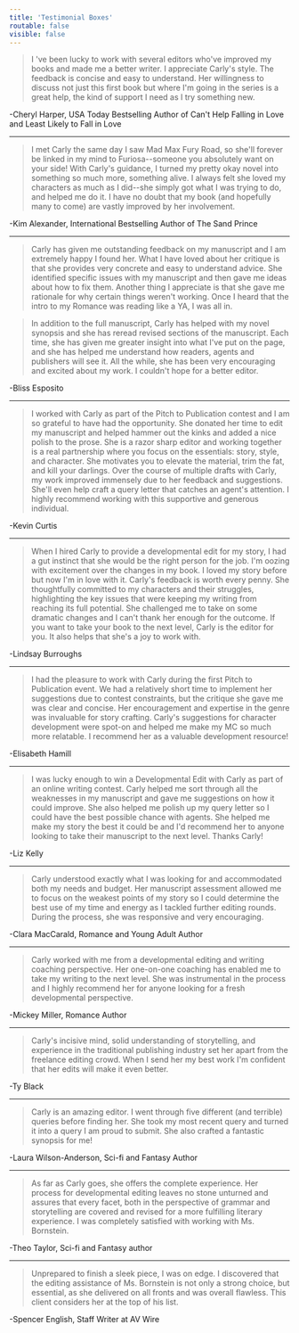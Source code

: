 ```yaml
---
title: 'Testimonial Boxes'
routable: false
visible: false
---
```


>I 've been lucky to work with several editors who've improved my books and made me a better writer. I appreciate Carly's style. The feedback is concise and easy to understand. Her willingness to discuss not just this first book but where I'm going in the series is a great help, the kind of support I need as I try something new.

-Cheryl Harper, USA Today Bestselling Author of Can't Help Falling in Love and Least Likely to Fall in Love

---

>I met Carly the same day I saw Mad Max Fury Road, so she'll forever be linked in my mind to Furiosa--someone you absolutely want on your side! With Carly's guidance, I turned my pretty okay novel into something so much more, something alive. I always felt she loved my characters as much as I did--she simply got what I was trying to do, and helped me do it. I have no doubt that my book (and hopefully many to come) are vastly improved by her involvement.

-Kim Alexander, International Bestselling Author of The Sand Prince

---

>Carly has given me outstanding feedback on my manuscript and I am extremely happy I found her. What I have loved about her critique is that she provides very concrete and easy to understand advice. She identified specific issues with my manuscript and then gave me ideas about how to fix them. Another thing I appreciate is that she gave me rationale for why certain things weren't working. Once I heard that the intro to my Romance was reading like a YA, I was all in.

>In addition to the full manuscript, Carly has helped with my novel synopsis and she has reread revised sections of the manuscript. Each time, she has given me greater insight into what I've put on the page, and she has helped me understand how readers, agents and publishers will see it. All the while, she has been very encouraging and excited about my work. I couldn't hope for a better editor.

-Bliss Esposito

---

>I worked with Carly as part of the Pitch to Publication contest and I am so grateful to have had the opportunity. She donated her time to edit my manuscript and helped hammer out the kinks and added a nice polish to the prose. She is a razor sharp editor and working together is a real partnership where you focus on the essentials: story, style, and character. She motivates you to elevate the material, trim the fat, and kill your darlings. Over the course of multiple drafts with Carly, my work improved immensely due to her feedback and suggestions. She'll even help craft a query letter that catches an agent's attention. I highly recommend working with this supportive and generous individual.

-Kevin Curtis

---

>When I hired Carly to provide a developmental edit for my story, I had a gut instinct that she would be the right person for the job. I'm oozing with excitement over the changes in my book. I loved my story before but now I'm in love with it. Carly's feedback is worth every penny. She thoughtfully committed to my characters and their struggles, highlighting the key issues that were keeping my writing from reaching its full potential. She challenged me to take on some dramatic changes and I can't thank her enough for the outcome. If you want to take your book to the next level, Carly is the editor for you. It also helps that she's a joy to work with.

-Lindsay Burroughs

---

>I had the pleasure to work with Carly during the first Pitch to Publication event. We had a relatively short time to implement her suggestions due to contest constraints, but the critique she gave me was clear and concise. Her encouragement and expertise in the genre was invaluable for story crafting. Carly's suggestions for character development were spot-on and helped me make my MC so much more relatable. I recommend her as a valuable development resource!

-Elisabeth Hamill

---

>I was lucky enough to win a Developmental Edit with Carly as part of an online writing contest. Carly helped me sort through all the weaknesses in my manuscript and gave me suggestions on how it could improve. She also helped me polish up my query letter so I could have the best possible chance with agents. She helped me make my story the best it could be and I'd recommend her to anyone looking to take their manuscript to the next level. Thanks Carly!

-Liz Kelly

---

>Carly understood exactly what I was looking for and accommodated both my needs and budget. Her manuscript assessment allowed me to focus on the weakest points of my story so I could determine the best use of my time and energy as I tackled further editing rounds. During the process, she was responsive and very encouraging.

-Clara MacCarald, Romance and Young Adult Author

---

>Carly worked with me from a developmental editing and writing coaching perspective. Her one-on-one coaching has enabled me to take my writing to the next level. She was instrumental in the process and I highly recommend her for anyone looking for a fresh developmental perspective.

-Mickey Miller, Romance Author

---

>Carly's incisive mind, solid understanding of storytelling, and experience in the traditional publishing industry set her apart from the freelance editing crowd. When I send her my best work I'm confident that her edits will make it even better.

-Ty Black

---

>Carly is an amazing editor. I went through five different (and terrible) queries before finding her. She took my most recent query and turned it into a query I am proud to submit. She also crafted a fantastic synopsis for me!

-Laura Wilson-Anderson, Sci-fi and Fantasy Author

---

>As far as Carly goes, she offers the complete experience. Her process for developmental editing leaves no stone unturned and assures that every facet, both in the perspective of grammar and storytelling are covered and revised for a more fulfilling literary experience. I was completely satisfied with working with Ms. Bornstein.

-Theo Taylor, Sci-fi and Fantasy author

---

>Unprepared to finish a sleek piece, I was on edge. I discovered that the editing assistance of Ms. Bornstein is not only a strong choice, but essential, as she delivered on all fronts and was overall flawless. This client considers her at the top of his list.

-Spencer English, Staff Writer at AV Wire